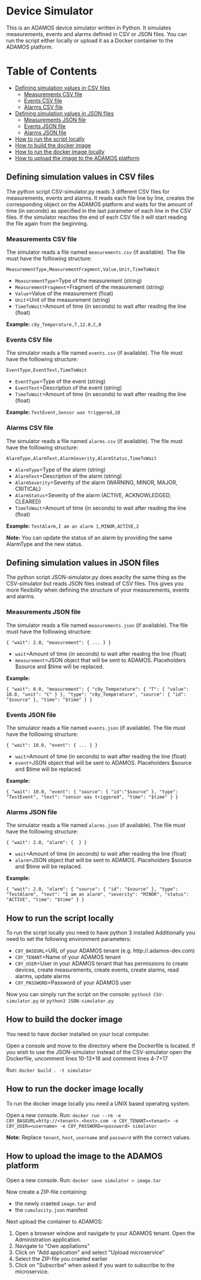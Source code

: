 # Device Simulator

This is an ADAMOS device simulator written in Python. It simulates measurements, events and alarms defined in CSV or JSON files. You can run the script either locally or upload it as a Docker container to the ADAMOS platform.

# Table of Contents
- [Defining simulation values in CSV files](#defining-simulation-values-in-csv-files)
  - [Measurements CSV file](#measurements-csv-file)
  - [Events CSV file](#events-csv-file)
  - [Alarms CSV file](#alarms-csv-file)
- [Defining simulation values in JSON files](#defining-simulation-values-in-json-files)
  - [Measurements JSON file](#measurements-json-file)
  - [Events JSON file](#events-json-file)
  - [Alarms JSON file](#alarms-json-file)
- [How to run the script locally](#how-to-run-the-script-locally)
- [How to build the docker image](#how-to-build-the-docker-image)
- [How to run the docker image locally](#how-to-run-the-docker-image-locally)
- [How to upload the image to the ADAMOS platform](#how-to-upload-the-image-to-the-adamos-platform)


## Defining simulation values in CSV files

The python script CSV-simulator.py reads 3 different CSV files for measurements, events and alarms. It reads each file line by line, creates the corresponding object on the ADAMOS platform and waits for the amount of time (in seconds) as specified in the last parameter of each line in the CSV files. If the simulator reaches the end of each CSV file it will start reading the file again from the beginning.

### Measurements CSV file

The simulator reads a file named `measurements.csv` (if available). The file must have the folllowing structure:

`MeasurementType,MeasurementFragment,Value,Unit,TimeToWait`

- `MeasurementType`=Type of the measurement (string)
- `MeasurementFragment`=Fragment of the measurement (string)
- `Value`=Value of the measurement (float)
- `Unit`=Unit of the measurement (string)
- `TimeToWait`=Amount of time (in seconds) to wait after reading the line (float)

__Example:__
`c8y_Temperature,T,12.0,C,0`

### Events CSV file

The simulator reads a file named `events.csv` (if available). The file must have the folllowing structure:

`EventType,EventText,TimeToWait`

- `EventType`=Type of the event (string)
- `EventText`=Description of the event (string)
- `TimeToWait`=Amount of time (in seconds) to wait after reading the line (float)

__Example:__
`TestEvent,Sensor was triggered,10`

### Alarms CSV file

The simulator reads a file named `alarms.csv` (if available). The file must have the folllowing structure:

`AlarmType,AlarmText,AlarmSeverity,AlarmStatus,TimeToWait`

- `AlarmType`=Type of the alarm (string)
- `AlarmText`=Description of the alarm (string)
- `AlarmSeverity`=Severity of the alarm (WARNING, MINOR, MAJOR, CRITICAL)
- `AlarmStatus`=Severity of the alarm (ACTIVE, ACKNOWLEDGED, CLEARED)
- `TimeToWait`=Amount of time (in seconds) to wait after reading the line (float)

__Example:__
`TestAlarm,I am an alarm 1,MINOR,ACTIVE,2`

__Note:__
You can update the status of an alarm by providing the same AlarmType and the new status.

## Defining simulation values in JSON files

The python script JSON-simulator.py does exaclty the same thing as the CSV-simulator but reads JSON files instead of CSV files. This gives you more flexibility when defining the structure of your measurements, events and alarms.

### Measurements JSON file

The simulator reads a file named `measurements.json` (if available). The file must have the folllowing structure:

```
{ "wait": 2.0, "measurement": { ... } }
```

- `wait`=Amount of time (in seconds) to wait after reading the line (float)
- `measurement`=JSON object that will be sent to ADAMOS. Placeholders $source and $time will be replaced.

__Example:__
```
{ "wait": 0.0, "measurement": { "c8y_Temperature": { "T": { "value": 10.0, "unit": "C" } }, "type": "c8y_Temperature", "source": { "id": "$source" }, "time": "$time" } }
```

### Events JSON file

The simulator reads a file named `events.json` (if available). The file must have the folllowing structure:

```
{ "wait": 10.0, "event": { ... } }
```

- `wait`=Amount of time (in seconds) to wait after reading the line (float)
- `event`=JSON object that will be sent to ADAMOS. Placeholders $source and $time will be replaced.

__Example:__
```
{ "wait": 10.0, "event": { "source": { "id":"$source" }, "type": "TestEvent", "text": "sensor was triggered", "time": "$time" } }
```

### Alarms JSON file

The simulator reads a file named `alarms.json` (if available). The file must have the folllowing structure:

```
{ "wait": 2.0, "alarm": {  } }
```

- `wait`=Amount of time (in seconds) to wait after reading the line (float)
- `alarm`=JSON object that will be sent to ADAMOS. Placeholders $source and $time will be replaced.

__Example:__
```
{ "wait": 2.0, "alarm": { "source": { "id": "$source" }, "type": "TestAlarm", "text": "I am an alarm", "severity": "MINOR", "status": "ACTIVE", "time": "$time" } }
```

## How to run the script locally

To run the script locally you need to have python 3 installed
Additionally you need to set the following environment parameters:
- `C8Y_BASEURL`=URL of your ADAMOS tenant (e.g. http://<tenant>.adamos-dev.com)
- `C8Y_TENANT`=Name of your ADAMOS tenant
- `C8Y_USER`=User in your ADAMOS tenant that has permissions to create devices, create measurements, create events, create alarms, read alarms, update alarms
- `C8Y_PASSWORD`=Password of your ADAMOS user

Now you can simply run the script on the console: `python3 CSV-simulator.py` or `python3 JSON-simulator.py`

## How to build the docker image

You need to have docker installed on your local computer.

Open a console and move to the directory where the Dockerfile is located.
If you wish to use the JSON-simulator instead of the CSV-simulator open the Dockerfile, uncomment lines 10-13+18 and comment lines 4-7+17

Run: `docker build . -t simulator`

## How to run the docker image locally

To run the docker image locally you need a UNIX based operating system.

Open a new console.
Run: `docker run --rm -e C8Y_BASEURL=http://<tenant>.<host>.com -e C8Y_TENANT=<tenant> -e C8Y_USER=<username> -e C8Y_PASSWORD=<password> simulator`

__Note:__ Replace `tenant`, `host`, `username` and `password` with the correct values.

## How to upload the image to the ADAMOS platform

Open a new console.
Run: `docker save simulator > image.tar`

Now create a ZIP-file containing:
- the newly craeted `image.tar` and
- the `cumulocity.json` manifest

Next upload the container to ADAMOS:
1. Open a browser window and navigate to your ADAMOS tenant. Open the Administration application.
1. Navigate to "Own appliations"
1. Click on "Add application" and select "Upload microservice"
1. Select the ZIP-file you craeted earlier
1. Click on "Subscribe" when asked if you want to subscribe to the microservice.
